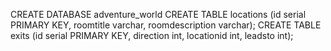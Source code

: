 CREATE DATABASE adventure_world
CREATE TABLE locations (id serial PRIMARY KEY, roomtitle varchar, roomdescription varchar);
CREATE TABLE exits (id serial PRIMARY KEY, direction int, locationid int, leadsto int);

